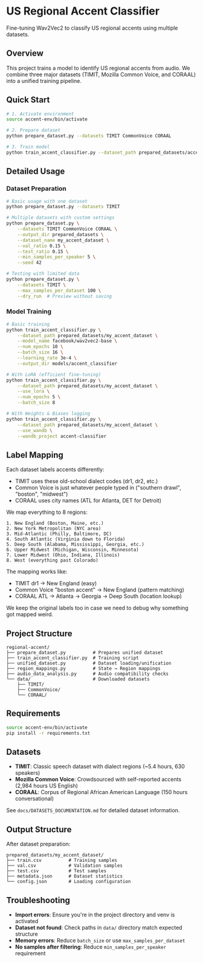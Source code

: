 # US Regional Accent Classifier

Fine-tuning Wav2Vec2 to classify US regional accents using multiple datasets.

## Overview

This project trains a model to identify US regional accents from audio. We combine three major datasets (TIMIT, Mozilla Common Voice, and CORAAL) into a unified training pipeline.

## Quick Start

```bash
# 1. Activate environment
source accent-env/bin/activate

# 2. Prepare dataset
python prepare_dataset.py --datasets TIMIT CommonVoice CORAAL

# 3. Train model
python train_accent_classifier.py --dataset_path prepared_datasets/accent_dataset_*
```

## Detailed Usage

### Dataset Preparation

```bash
# Basic usage with one dataset
python prepare_dataset.py --datasets TIMIT

# Multiple datasets with custom settings
python prepare_dataset.py \
    --datasets TIMIT CommonVoice CORAAL \
    --output_dir prepared_datasets \
    --dataset_name my_accent_dataset \
    --val_ratio 0.15 \
    --test_ratio 0.15 \
    --min_samples_per_speaker 5 \
    --seed 42

# Testing with limited data
python prepare_dataset.py \
    --datasets TIMIT \
    --max_samples_per_dataset 100 \
    --dry_run  # Preview without saving
```

### Model Training

```bash
# Basic training
python train_accent_classifier.py \
    --dataset_path prepared_datasets/my_accent_dataset \
    --model_name facebook/wav2vec2-base \
    --num_epochs 10 \
    --batch_size 16 \
    --learning_rate 3e-4 \
    --output_dir models/accent_classifier

# With LoRA (efficient fine-tuning)
python train_accent_classifier.py \
    --dataset_path prepared_datasets/my_accent_dataset \
    --use_lora \
    --num_epochs 5 \
    --batch_size 8

# With Weights & Biases logging
python train_accent_classifier.py \
    --dataset_path prepared_datasets/my_accent_dataset \
    --use_wandb \
    --wandb_project accent-classifier
```

## Label Mapping

Each dataset labels accents differently:
- TIMIT uses these old-school dialect codes (dr1, dr2, etc.)
- Common Voice is just whatever people typed in ("southern drawl", "boston", "midwest")  
- CORAAL uses city names (ATL for Atlanta, DET for Detroit)

We map everything to 8 regions:
```
1. New England (Boston, Maine, etc.)
2. New York Metropolitan (NYC area)
3. Mid-Atlantic (Philly, Baltimore, DC)
4. South Atlantic (Virginia down to Florida)
5. Deep South (Alabama, Mississippi, Georgia, etc.)
6. Upper Midwest (Michigan, Wisconsin, Minnesota)
7. Lower Midwest (Ohio, Indiana, Illinois)
8. West (everything past Colorado)
```

The mapping works like:
- TIMIT dr1 → New England (easy)
- Common Voice "boston accent" → New England (pattern matching)
- CORAAL ATL → Atlanta → Georgia → Deep South (location lookup)

We keep the original labels too in case we need to debug why something got mapped weird.

## Project Structure

```
regional-accent/
├── prepare_dataset.py          # Prepares unified dataset
├── train_accent_classifier.py  # Training script
├── unified_dataset.py          # Dataset loading/unification
├── region_mappings.py          # State → Region mappings
├── audio_data_analysis.py      # Audio compatibility checks
└── data/                       # Downloaded datasets
    ├── TIMIT/
    ├── CommonVoice/
    └── CORAAL/
```

## Requirements

```bash
source accent-env/bin/activate
pip install -r requirements.txt
```

## Datasets

- **TIMIT**: Classic speech dataset with dialect regions (~5.4 hours, 630 speakers)
- **Mozilla Common Voice**: Crowdsourced with self-reported accents (2,984 hours US English)
- **CORAAL**: Corpus of Regional African American Language (150 hours conversational)

See `docs/DATASETS_DOCUMENTATION.md` for detailed dataset information.

## Output Structure

After dataset preparation:
```
prepared_datasets/my_accent_dataset/
├── train.csv          # Training samples
├── val.csv            # Validation samples  
├── test.csv           # Test samples
├── metadata.json      # Dataset statistics
└── config.json        # Loading configuration
```

## Troubleshooting

- **Import errors**: Ensure you're in the project directory and venv is activated
- **Dataset not found**: Check paths in `data/` directory match expected structure
- **Memory errors**: Reduce `batch_size` or use `max_samples_per_dataset`
- **No samples after filtering**: Reduce `min_samples_per_speaker` requirement